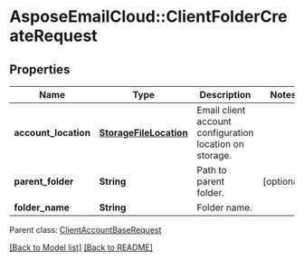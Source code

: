 # AsposeEmailCloud::ClientFolderCreateRequest
## Properties
Name | Type | Description | Notes
------------ | ------------- | ------------- | -------------
**account_location** | [**StorageFileLocation**](StorageFileLocation.md) | Email client account configuration location on storage.              | 
**parent_folder** | **String** | Path to parent folder.              | [optional] 
**folder_name** | **String** | Folder name.              | 

 Parent class: [ClientAccountBaseRequest](ClientAccountBaseRequest.md)

[[Back to Model list]](Models.md) [[Back to README]](README.md)


